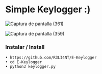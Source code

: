 # Simple Keylogger :)

![Captura de pantalla (361)](https://user-images.githubusercontent.com/75953873/136728062-1124d8c2-0665-4844-8ae7-7c75dce9cf37.png)


![Captura de pantalla (359)](https://user-images.githubusercontent.com/75953873/136726808-a79c758b-f80d-4414-8e16-3a4bc771ea74.png)


### Instalar / Install

```
• https://github.com/R3LI4NT/E-Keylogger
• cd E-Keylogger
• python3 keylogger.py
```
